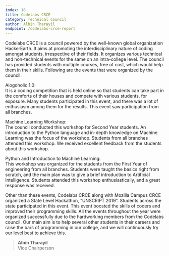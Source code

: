 ```yaml
---
index: 18
title: Codelabs CRCE
category: Technical Council
author: Albin Tharayil
endpoint: /codelabs-crce-report
---
```


Codelabs CRCE is a council powered by the well-known global organization HackerEarth. It aims at promoting the interdisciplinary nature of coding amongst students, irrespective of their fields. It organizes various technical and non-technical events for the same on an intra-college level. The council has provided students with multiple courses, free of cost, which would help them in their skills. Following are the events that were organized by the council:

Alogoholic 1.0:<br>
It is a coding competition that is held online so that students can take part in the comforts of their houses and compete with various students, for exposure. Many students participated in this event, and there was a lot of enthusiasm among them for the results. This event saw participation from all branches.

Machine Learning Workshop:<br>
The council conducted this workshop for Second Year students. An introduction to the Python language and in-depth knowledge on Machine Learning was the focus of the workshop. Students from all branches attended this workshop. We received excellent feedback from the students about this workshop.

Python and Introduction to Machine Learning:<br>
This workshop was organized for the students from the First Year of engineering from all branches. Students were taught the basics right from scratch, and the main plan was to give a brief introduction to Artificial Intelligence. Students attended this workshop enthusiastically, and a great response was received.

Other than these events, Codelabs CRCE along with Mozilla Campus CRCE organized a State Level Hackathon, “UNSCRIPT 2019”. Students across the state participated in this event. This event boosted the skills of coders and improved their programming skills. All the events throughout the year were organized successfully due to the hardworking members from the Codelabs council. Our main aim is to help several other students in their careers and raise the bars of programming in our college, and we will continuously try our level best to achieve this.

> **Albin Tharayil**<br>
> Vice Chairperson

<center>
<a
          href="https://instagram.com/codelabscrce?igshid=18mx3dl9ghmrf"
          target="_blank"
          ><i class="fa fa-instagram fa-2x p-2"></i
        ></a>
        <a
          href="https://codelabscrce-ee0d5.firebaseapp.com/#index"
          target="_blank"
          ><i class="fa fa-globe fa-2x p-2" aria-hidden="true"></i
        ></a>
</center>
